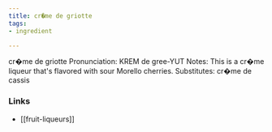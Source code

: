```yaml
---
title: cr�me de griotte
tags:
- ingredient

---
```

cr�me de griotte Pronunciation: KREM de gree-YUT Notes: This is a cr�me liqueur that's flavored with sour Morello cherries. Substitutes: cr�me de cassis

### Links

* [[fruit-liqueurs]]
